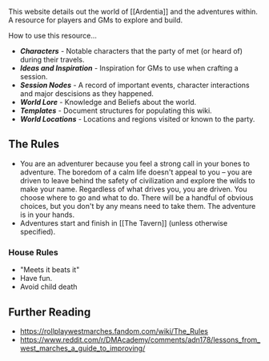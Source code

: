This website details out the world of [[Ardentia]] and the adventures within.
A resource for players and GMs to explore and build.

How to use this resource...

* ***Characters*** - Notable characters that the party of met (or heard of) during their travels.
* ***Ideas and Inspiration*** - Inspiration for GMs to use when crafting a session.
* ***Session Nodes*** - A record of important events, character interactions and major descisions as they happened.
* ***World Lore*** - Knowledge and Beliefs about the world.
* ***Templates*** - Document structures for populating this wiki.
* ***World Locations*** - Locations and regions visited or known to the party.

## The Rules
* You are an adventurer because you feel a strong call in your bones to adventure. The boredom of a calm life doesn't appeal to you – you are driven to leave behind the safety of civilization and explore the wilds to make your name. Regardless of what drives you, you are driven. You choose where to go and what to do. There will be a handful of obvious choices, but you don't by any means need to take them. The adventure is in your hands.
* Adventures start and finish in [[The Tavern]] (unless otherwise specified).

### House Rules
* "Meets it beats it"
* Have fun.
* Avoid child death

## Further Reading
* https://rollplaywestmarches.fandom.com/wiki/The_Rules
* https://www.reddit.com/r/DMAcademy/comments/adn178/lessons_from_west_marches_a_guide_to_improving/
